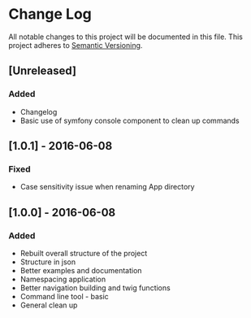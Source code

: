 # Change Log
All notable changes to this project will be documented in this file.
This project adheres to [Semantic Versioning](http://semver.org/).

## [Unreleased]
### Added
- Changelog
- Basic use of symfony console component to clean up commands

## [1.0.1] - 2016-06-08
### Fixed
- Case sensitivity issue when renaming App directory

## [1.0.0] - 2016-06-08
### Added
- Rebuilt overall structure of the project
- Structure in json
- Better examples and documentation
- Namespacing application
- Better navigation building and twig functions
- Command line tool - basic
- General clean up